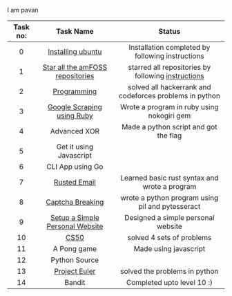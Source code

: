 I am pavan

|  Task no:   |  Task Name   | Status                    |
|:-----------:|:------------:|:--------------------------:|
|   0         | [Installing ubuntu](https://github.com/pavanbsp/amfoss-tasks/tree/master/TASK-0)| Installation completed by following instructions|
|   1         | [Star all the amFOSS repositories](https://github.com/pavanbsp/amfoss-tasks/tree/master/TASK-1) | starred all repositories by following [instructions](https://github.com/amfoss/star-me) |
|   2         | [Programming](https://github.com/pavanbsp/amfoss-tasks/tree/master/TASK-2)  | solved all hackerrank and codeforces problems in python|
|   3         | [Google Scraping using Ruby](https://github.com/pavanbsp/amfoss-tasks/tree/master/TASK-3) | Wrote a program in ruby using nokogiri gem|
|   4         | Advanced XOR| Made a python script and got the flag|
|   5         | Get it using Javascript  |                     |
|   6         | CLI App using Go |     |
|   7         | [Rusted Email](https://github.com/pavanbsp/amfoss-tasks/tree/master/TASK-7) | Learned basic rust syntax and wrote a program|
|   8         | [Captcha Breaking](https://github.com/pavanbsp/amfoss-tasks/tree/master/TASK-8) | wrote a python program using pil and pytesseract|
|   9         | [Setup a Simple Personal Website](https://github.com/pavanbsp/amfoss-tasks/tree/master/TASK-9)  | Designed a simple personal website |
|   10        | [CS50](https://github.com/pavanbsp/amfoss-tasks/tree/master/TASK-10) | solved 4 sets of problems|
|   11        | A Pong game   | Made using javascript|
|   12        | Python Source |                 |
|   13        | [Project Euler](https://github.com/pavanbsp/amfoss-tasks/tree/master/TASK-13)   | solved the problems in python|
|   14        | Bandit| Completed upto level 10 :)|
